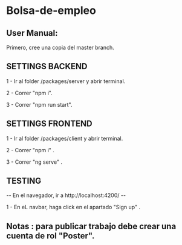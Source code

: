 # Bolsa-de-empleo

## User Manual:

Primero, cree una copia del master branch.

## SETTINGS BACKEND

1 - Ir al folder /packages/server y abrir terminal.


2 - Correr "npm i".


3 - Correr "npm run start".



## SETTINGS FRONTEND

1 - Ir al folder /packages/client y abrir terminal.


2 - Correr "npm i" .


3 - Correr "ng serve" .



## TESTING

-- En el navegador, ir a http://localhost:4200/ --

1 - En eL navbar, haga click en el apartado "Sign up" .


## Notas : para publicar trabajo debe crear una cuenta de rol "Poster".
